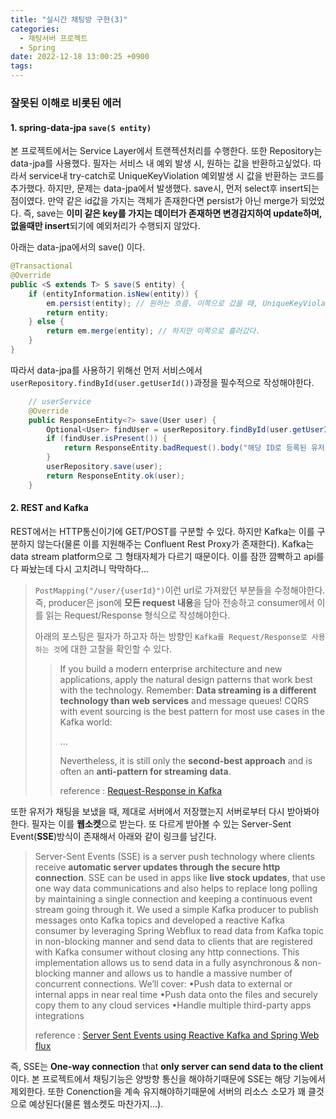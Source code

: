 ```yaml
---
title: "실시간 채팅방 구현(3)"
categories:
  - 채팅서버 프로젝트
  - Spring
date: 2022-12-18 13:00:25 +0900
tags:
---
```

### 잘못된 이해로 비롯된 에러
#### 1. spring-data-jpa `save(S entity)`
본 프로젝트에서는 Service Layer에서 트랜젝션처리를 수행한다. 또한 Repository는 data-jpa를 사용했다. 필자는 서비스 내 예외 발생 시, 원하는 값을 반환하고싶었다. 따라서 service내 try-catch로 UniqueKeyViolation 예외발생 시 값을 반환하는 코드를 추가했다. 하지만, 문제는 data-jpa에서 발생했다. save시, 먼저 select후 insert되는 점이였다. 만약 같은 id값을 가지는 객체가 존재한다면 persist가 아닌 merge가 되었었다. 즉, save는 **이미 같은 key를 가지는 데이터가 존재하면 변경감지하여 update하며, 없을때만 insert**되기에 예외처리가 수행되지 않았다.

아래는 data-jpa에서의 save() 이다.
```java
@Transactional
@Override
public <S extends T> S save(S entity) {
    if (entityInformation.isNew(entity)) {
        em.persist(entity); // 원하는 흐름. 이쪽으로 갔을 때, UniqueKeyViolation 예외 발생한다.
        return entity;
    } else {
        return em.merge(entity); // 하지만 이쪽으로 흘러갔다.
    }
}
```

따라서 data-jpa를 사용하기 위해선 먼저 서비스에서 `userRepository.findById(user.getUserId())`과정을 필수적으로 작성해야한다.
```java
    // userService
    @Override
    public ResponseEntity<?> save(User user) {
        Optional<User> findUser = userRepository.findById(user.getUserId());
        if (findUser.isPresent()) {
            return ResponseEntity.badRequest().body("해당 ID로 등록된 유저가 존재합니다");
        }
        userRepository.save(user);
        return ResponseEntity.ok(user);
    }
```

#### 2. REST and Kafka
REST에서는 HTTP통신이기에 GET/POST를 구분할 수 있다. 하지만 Kafka는 이를 구분하지 않는다(물론 이를 지원해주는 Confluent Rest Proxy가 존재한다). Kafka는 data stream platform으로 그 형태자체가 다르기 때문이다. 이를 잠깐 깜빡하고 api를 다 짜놨는데 다시 고치려니 막막하다...
> `PostMapping("/user/{userId}")`이런 url로 가져왔던 부분들을 수정해야한다. 즉, producer은 json에 **모든 request 내용**을 담아 전송하고 consumer에서 이를 읽는 Request/Response 형식으로 작성해야한다.
>
> 아래의 포스팅은 필자가 하고자 하는 방향인 `Kafka를 Request/Response로 사용하는 것`에 대한 고찰을 확인할 수 있다.
>
> > If you build a modern enterprise architecture and new applications, apply the natural design patterns that work best with the technology. Remember: **Data streaming is a different technology than web services** and message queues! CQRS with event sourcing is the best pattern for most use cases in the Kafka world:
> >
> > ...
> >
> > Nevertheless, it is still only the **second-best approach** and is often an **anti-pattern for streaming data**.
> >
> > reference : [Request-Response in Kafka](https://www.kai-waehner.de/blog/2022/08/12/request-response-with-rest-http-vs-data-streaming-with-apache-kafka/)

또한 유저가 채팅을 보냈을 때, 제대로 서버에서 저장했는지 서버로부터 다시 받아봐야한다. 필자는 이를 **웹소켓**으로 받는다. 또 다르게 받아볼 수 있는 Server-Sent Event(**SSE**)방식이 존재해서 아래와 같이 링크를 남긴다.
> Server-Sent Events (SSE) is a server push technology where clients receive **automatic server updates through the secure http connection**. SSE can be used in apps like **live stock updates**, that use one way data communications and also helps to replace long polling by maintaining a single connection and keeping a continuous event stream going through it. We used a simple Kafka producer to publish messages onto Kafka topics and developed a reactive Kafka consumer by leveraging Spring Webflux to read data from Kafka topic in non-blocking manner and send data to clients that are registered with Kafka consumer without closing any http connections. This implementation allows us to send data in a fully asynchronous & non-blocking manner and allows us to handle a massive number of concurrent connections. We’ll cover: •Push data to external or internal apps in near real time •Push data onto the files and securely copy them to any cloud services •Handle multiple third-party apps integrations
>
> reference : [Server Sent Events using Reactive Kafka and Spring Web flux](https://www.confluent.io/ko-kr/events/kafka-summit-europe-2021/server-sent-events-using-reactive-kafka-and-spring-web-flux/)

즉, SSE는 **One-way connection** that **only server can send data to the client** 이다. 본 프로젝트에서 채팅기능은 양방향 통신을 해야하기때문에 SSE는 해당 기능에서 제외한다. 또한 Conenction을 계속 유지해야하기때문에 서버의 리소스 소모가 꽤 클것으로 예상된다(물론 웹소켓도 마찬가지...).
